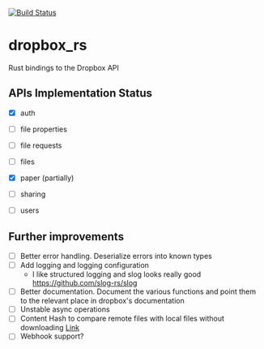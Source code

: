 [![Build Status](https://travis-ci.org/jonfk/dropbox_rs.svg?branch=master)](https://travis-ci.org/jonfk/dropbox_rs)

# dropbox_rs
Rust bindings to the Dropbox API

## APIs Implementation Status
- [x] auth
- [ ] file properties
- [ ] file requests
- [ ] files
- [x] paper (partially)
- [ ] sharing
- [ ] users


## Further improvements
- [ ] Better error handling. Deserialize errors into known types
- [ ] Add logging and logging configuration
    - I like structured logging and slog looks really good https://github.com/slog-rs/slog
- [ ] Better documentation. Document the various functions and point them to the relevant place in dropbox's documentation 
- [ ] Unstable async operations
- [ ] Content Hash to compare remote files with local files without downloading [Link](https://www.dropbox.com/developers/reference/content-hash)
- [ ] Webhook support?
